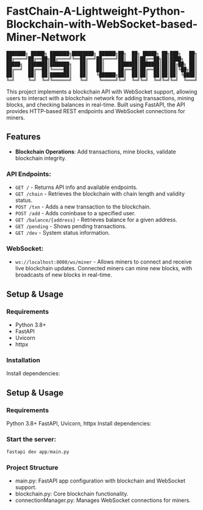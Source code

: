 # FastChain-A-Lightweight-Python-Blockchain-with-WebSocket-based-Miner-Network


```
███████╗ █████╗ ███████╗████████╗ ██████╗██╗  ██╗ █████╗ ██╗███╗   ██╗
██╔════╝██╔══██╗██╔════╝╚══██╔══╝██╔════╝██║  ██║██╔══██╗██║████╗  ██║
█████╗  ███████║███████╗   ██║   ██║     ███████║███████║██║██╔██╗ ██║
██╔══╝  ██╔══██║╚════██║   ██║   ██║     ██╔══██║██╔══██║██║██║╚██╗██║
██║     ██║  ██║███████║   ██║   ╚██████╗██║  ██║██║  ██║██║██║ ╚████║
╚═╝     ╚═╝  ╚═╝╚══════╝   ╚═╝    ╚═════╝╚═╝  ╚═╝╚═╝  ╚═╝╚═╝╚═╝  ╚═══╝
```


This project implements a blockchain API with WebSocket support, allowing users to interact with a blockchain network for adding transactions, mining blocks, and checking balances in real-time. Built using FastAPI, the API provides HTTP-based REST endpoints and WebSocket connections for miners.

## Features

- **Blockchain Operations**: Add transactions, mine blocks, validate blockchain integrity.

### API Endpoints:

- `GET /` - Returns API info and available endpoints.
- `GET /chain` - Retrieves the blockchain with chain length and validity status.
- `POST /txn` - Adds a new transaction to the blockchain.
- `POST /add` - Adds coninbase to a specified user.
- `GET /balance/{address}` - Retrieves balance for a given address.
- `GET /pending` - Shows pending transactions.
- `GET /dev` - System status information.

### WebSocket:

- `ws://localhost:8000/ws/miner` - Allows miners to connect and receive live blockchain updates. Connected miners can mine new blocks, with broadcasts of new blocks in real-time.

## Setup & Usage

### Requirements

- Python 3.8+
- FastAPI
- Uvicorn
- httpx

### Installation

Install dependencies:

## Setup & Usage
### Requirements
Python 3.8+
FastAPI, Uvicorn, httpx
Install dependencies:

### Start the server:

```python
fastapi dev app/main.py
```

### Project Structure

- main.py: FastAPI app configuration with blockchain and WebSocket support.
- blockchain.py: Core blockchain functionality.
- connectionManager.py: Manages WebSocket connections for miners.

